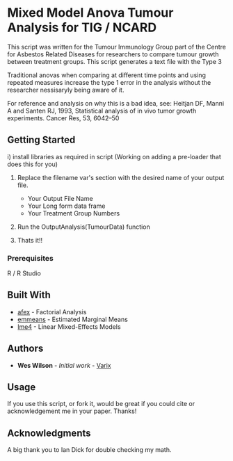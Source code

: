 # Mixed Model Anova Tumour Analysis for TIG / NCARD

This script was written for the Tumour Immunology Group part of the Centre for Asbestos Related Diseases for researchers to compare tumour growth between treatment groups. This script generates a text file with the Type 3 

Traditional anovas when comparing at different time points and using repeated measures increase the type 1 error in the analysis without the researcher nessisaryly being aware of it. 

For reference and analysis on why this is a bad idea, see: Heitjan DF, Manni A and Santen RJ, 1993, Statistical analysis of in vivo tumor growth experiments. Cancer Res, 53, 6042–50

## Getting Started

i) install libraries as required in script (Working on adding a pre-loader that does this for you)

1) Replace the filename var's section with the desired name of your output file.

	- Your Output File Name
	- Your Long form data frame
	- Your Treatment Group Numbers

2) Run the OutputAnalysis(TumourData) function

3) Thats it!!


### Prerequisites

R / R Studio

## Built With

* [afex](https://cran.r-project.org/web/packages/afex/afex.pdf) - Factorial Analysis
* [emmeans](https://cran.r-project.org/web/packages/emmeans/emmeans.pdf) - Estimated Marginal Means
* [lme4](https://cran.r-project.org/web/packages/lme4/lme4.pdf) - Linear Mixed-Effects Models


## Authors

* **Wes Wilson** - *Initial work* - [Varix](https://github.com/Varix)


## Usage

If you use this script, or fork it, would be great if you could cite or acknowledgement me in your paper. Thanks!

## Acknowledgments

A big thank you to Ian Dick for double checking my math.